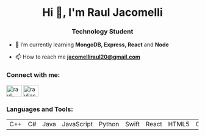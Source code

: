 <h1 align="center">Hi 👋, I'm Raul Jacomelli</h1>
<h3 align="center">Technology Student</h3>

- 🌱 I’m currently learning **MongoDB, Express, React** and **Node**

- 📫 How to reach me **jacomelliraul20@gmail.com**

<h3 align="left">Connect with me:</h3>
<p align="left">
<a href="https://br.linkedin.com/in/raul-jacomelli-83b2a6298" target="blank"><img align="center" src="https://raw.githubusercontent.com/rahuldkjain/github-profile-readme-generator/master/src/images/icons/Social/linked-in-alt.svg" alt="raul-jacomelli" height="30" width="40" /></a>
<a href="https://instagram.com/rauljacomelli" target="blank"><img align="center" src="https://raw.githubusercontent.com/rahuldkjain/github-profile-readme-generator/master/src/images/icons/Social/instagram.svg" alt="rauljacomelli" height="30" width="40" /></a>
</p>

<h3 align="left">Languages and Tools:</h3>
<table>
  <tr>
    <td>C++</td>
    <td>C#</td>
    <td>Java</td>
    <td>JavaScript</td>
    <td>Python</td>
    <td>Swift</td>
    <td>React</td>
    <td>HTML5</td>
    <td>CSS3</td>
    <td>Tailwindcss</td>
    <td>MySql</td>
    <td>Postgresql</td>
    <td>.NET</td>
    <td>Next.js</td>
  </tr>
</table>

          
